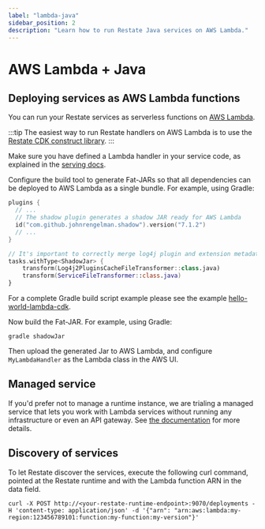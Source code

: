 ```yaml
---
label: "lambda-java"
sidebar_position: 2
description: "Learn how to run Restate Java services on AWS Lambda."
---
```


# AWS Lambda + Java

## Deploying services as AWS Lambda functions
You can run your Restate services as serverless functions on [AWS Lambda](https://aws.amazon.com/lambda/).

:::tip
The easiest way to run Restate handlers on AWS Lambda is to use the [Restate CDK construct library](/services/deployment/cdk).
:::

Make sure you have defined a Lambda handler in your service code, as explained in the [serving docs](/services/sdk/serving#restate-lambda-handler).

Configure the build tool to generate Fat-JARs so that all dependencies can be deployed to AWS Lambda as a single bundle. For example, using Gradle:

```kotlin
plugins {
  // ...
  // The shadow plugin generates a shadow JAR ready for AWS Lambda
  id("com.github.johnrengelman.shadow").version("7.1.2")
  // ...
}

// It's important to correctly merge log4j plugin and extension metadata, otherwise certain logging features may break
tasks.withType<ShadowJar> {
    transform(Log4j2PluginsCacheFileTransformer::class.java)
    transform(ServiceFileTransformer::class.java)
}
```

For a complete Gradle build script example please see the example [hello-world-lambda-cdk](https://github.com/restatedev/examples/blob/main/kotlin/hello-world-lambda-cdk/lambda/build.gradle.kts).

Now build the Fat-JAR. For example, using Gradle:

```shell
gradle shadowJar
```

Then upload the generated Jar to AWS Lambda, and configure `MyLambdaHandler` as the Lambda class in the AWS UI.

## Managed service
If you'd prefer not to manage a runtime instance, we are trialing a managed service that lets you work
with Lambda services without running any infrastructure or even an API gateway.
See [the documentation](/restate/managed_service) for more details.

## Discovery of services

To let Restate discover the services, execute the following curl command,
pointed at the Restate runtime and with the Lambda function ARN in the data field.

```shell
curl -X POST http://<your-restate-runtime-endpoint>:9070/deployments -H 'content-type: application/json' -d '{"arn": "arn:aws:lambda:my-region:123456789101:function:my-function:my-version"}'
```

